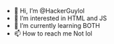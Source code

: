 - 👋 Hi, I’m @HackerGuylol
- 👀 I’m interested in HTML and JS
- 🌱 I’m currently learning BOTH
- 📫 How to reach me Not lol

<!---
HackerGuylol/HackerGuylol is a ✨ special ✨ repository because its `README.md` (this file) appears on your GitHub profile.
You can click the Preview link to take a look at your changes.
--->

